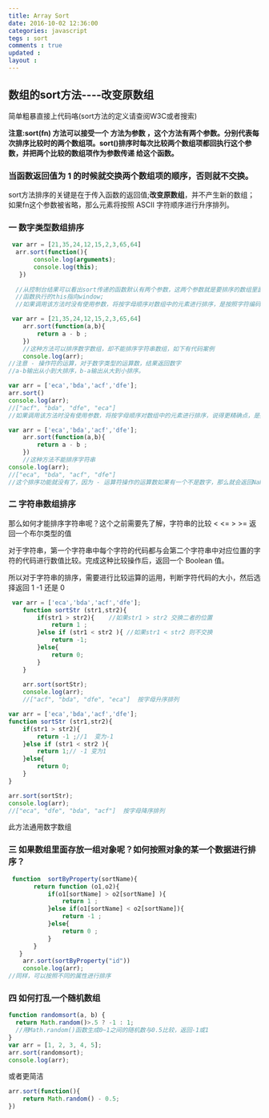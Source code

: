 ```yaml
---
title: Array Sort
date: 2016-10-02 12:36:00
categories: javascript 
tegs : sort
comments : true 
updated : 
layout : 
---
```


## 数组的sort方法----改变原数组

简单粗暴直接上代码咯(sort方法的定义请查阅W3C或者搜索)

**注意:sort(fn) 方法可以接受一个 方法为参数 ，这个方法有两个参数。分别代表每次排序比较时的两个数组项。sort()排序时每次比较两个数组项都回执行这个参数，并把两个比较的数组项作为参数传递 给这个函数。**

### **当函数返回值为  1  的时候就交换两个数组项的顺序，否则就不交换。**　

sort方法排序的关键是在于传入函数的返回值;**改变原数组**，并不产生新的数组；如果fn这个参数被省略，那么元素将按照 ASCII 字符顺序进行升序排列。

### 一  数字类型数组排序

```javascript
 var arr = [21,35,24,12,15,2,3,65,64]
  arr.sort(function(){
       console.log(arguments);
       console.log(this);
   })
  
  //从控制台结果可以看出sort传递的函数默认有两个参数，这两个参数就是要排序的数组里面的两项
  //函数执行的this指向window;
  //如果调用该方法时没有使用参数，将按字母顺序对数组中的元素进行排序，是按照字符编码的顺序进行排序。
```

```javascript
 var arr = [21,35,24,12,15,2,3,65,64]
    arr.sort(function(a,b){
        return a - b ;
    })
    //这种方法可以排序数字数组，却不能排序字符串数组，如下有代码案例
    console.log(arr);
//注意 - 操作符的运算，对于数字类型的运算数，结果返回数字  
//a-b输出从小到大排序，b-a输出从大到小排序。
```

```javascript
var arr = ['eca','bda','acf','dfe'];
arr.sort()
console.log(arr);
//["acf", "bda", "dfe", "eca"]
//如果调用该方法时没有使用参数，将按字母顺序对数组中的元素进行排序，说得更精确点，是按照字符编码的顺序进行排序。要实现这一点，首先应把数组的元素都转换成字符串（如有必要），以便进行比较
```

```javascript
var arr = ['eca','bda','acf','dfe'];
    arr.sort(function(a,b){
        return a - b ;
    })
    //这种方法不能排序字符串
console.log(arr);
//["eca", "bda", "acf", "dfe"]
//这个排序功能就没有了，因为 - 运算符操作的运算数如果有一个不是数字，那么就会返回NaN，没有返回1 -1 或者0任意一个;
```

### 二  字符串数组排序

那么如何才能排序字符串呢？这个之前需要先了解，字符串的比较 < <= > >= 返回一个布尔类型的值

对于字符串，第一个字符串中每个字符的代码都与会第二个字符串中对应位置的字符的代码进行数值比较。完成这种比较操作后，返回一个 Boolean 值。

所以对于字符串的排序，需要进行比较运算的运用，判断字符代码的大小，然后选择返回 1  -1  还是 0 

```javascript
 var arr = ['eca','bda','acf','dfe'];
    function sortStr (str1,str2){
        if(str1 > str2){    //如果str1 > str2 交换二者的位置
            return 1 ;
        }else if (str1 < str2 ){ //如果str1 < str2 则不交换
            return -1;
        }else{
            return 0;
        }
    }
    
    arr.sort(sortStr);
    console.log(arr);
    //["acf", "bda", "dfe", "eca"]  按字母升序排列
```

```javascript
var arr = ['eca','bda','acf','dfe'];
function sortStr (str1,str2){
    if(str1 > str2){
        return -1 ;//1  变为-1 
    }else if (str1 < str2 ){
        return 1;// -1 变为1 
    }else{
        return 0;
    }
}

arr.sort(sortStr);
console.log(arr);
//["eca", "dfe", "bda", "acf"]  按字母降序排列
```

此方法通用数字数组

### 三  如果数组里面存放一组对象呢？如何按照对象的某一个数据进行排序？

```javascript
 function  sortByProperty(sortName){
       return function (o1,o2){
           if(o1[sortName] > o2[sortName] ){
               return 1 ;
           }else if(o1[sortName] < o2[sortName]){
               return -1 ;
           }else{
               return 0 ;
           }
       }
   }
    arr.sort(sortByProperty("id"))
    console.log(arr);
//同样，可以按照不同的属性进行排序
```

### 四 如何打乱一个随机数组

```javascript
function randomsort(a, b) {
  return Math.random()>.5 ? -1 : 1;
  //用Math.random()函数生成0~1之间的随机数与0.5比较，返回-1或1
}
var arr = [1, 2, 3, 4, 5];
arr.sort(randomsort);
console.log(arr);
```

或者更简洁

```javascript
arr.sort(function(){
    return Math.random() - 0.5;
})
```









